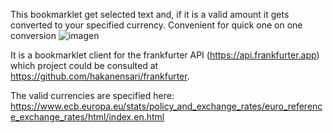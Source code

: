 This bookmarklet get selected text and, if it is a valid amount it gets converted to your specified currency.
Convenient for quick one on one conversion
![imagen](https://github.com/user-attachments/assets/acf6db56-684d-4055-b591-df8a93d338dc)

It is a bookmarklet client for the frankfurter API (https://api.frankfurter.app) which project could be consulted at https://github.com/hakanensari/frankfurter.

The valid currencies are specified here:
https://www.ecb.europa.eu/stats/policy_and_exchange_rates/euro_reference_exchange_rates/html/index.en.html

